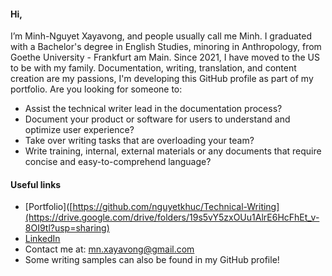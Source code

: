 #### Hi,

I’m Minh-Nguyet Xayavong, and people usually call me Minh.
I graduated with a Bachelor's degree in English Studies, minoring in Anthropology, from Goethe University - Frankfurt am Main. Since 2021, I have moved to the US to be with my family. 
Documentation, writing, translation, and content creation are my passions, I'm developing this GitHub profile as part of my portfolio. Are you looking for someone to:
- Assist the technical writer lead in the documentation process?
- Document your product or software for users to understand and optimize user experience?
- Take over writing tasks that are overloading your team?
- Write training, internal, external materials or any documents that require concise and easy-to-comprehend language?

#### Useful links
- [Portfolio]([https://github.com/nguyetkhuc/Technical-Writing](https://drive.google.com/drive/folders/19s5vY5zxOUu1AlrE6HcFhEt_v-8OI9tl?usp=sharing)
- [LinkedIn](https://www.linkedin.com/in/minh-nguyet-xayavong/)
- Contact me at: [mn.xayavong@gmail.com](mailto:mn.xayavong@gmail.com)
- Some writing samples can also be found in my GitHub profile!
<!---
nguyetkhuc/nguyetkhuc is a ✨ special ✨ repository because its `README.md` (this file) appears on your GitHub profile.
You can click the Preview link to take a look at your changes.
--->
